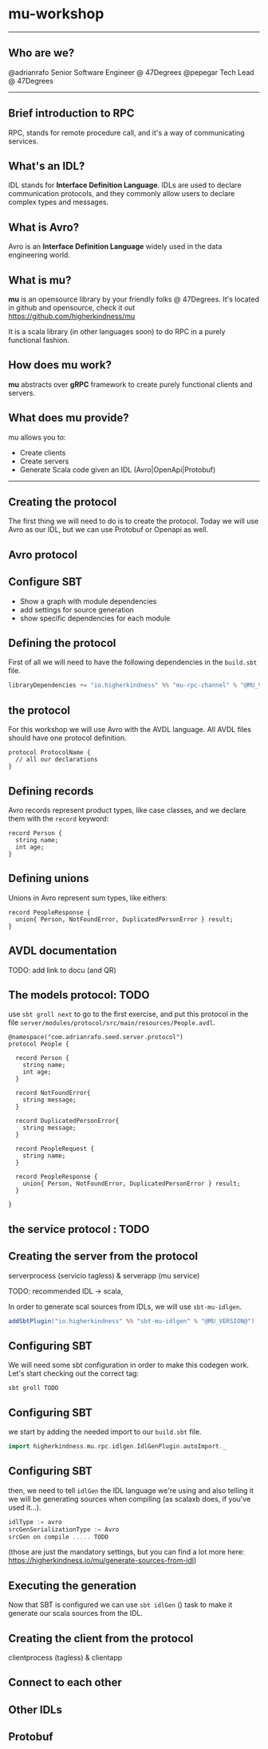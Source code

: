 # mu-workshop

---

## Who are we?

@adrianrafo Senior Software Engineer @ 47Degrees
@pepegar Tech Lead @ 47Degrees

---

## Brief introduction to RPC

RPC, stands for remote procedure call, and it's a way of communicating
services.


## What's an IDL?

IDL stands for **Interface Definition Language**.  IDLs are used to
declare communication protocols, and they commonly allow users to
declare complex types and messages.


## What is Avro?

Avro is an **Interface Definition Language** widely used in the data
engineering world.


## What is mu?

**mu** is an opensource library by your friendly folks @ 47Degrees.
It's located in github and opensource, check it out
https://github.com/higherkindness/mu

It is a scala library (in other languages soon) to do RPC in a purely
functional fashion.


## How does mu work?

**mu** abstracts over **gRPC** framework to create purely functional
clients and servers.


## What does mu provide?

mu allows you to:

- Create clients
- Create servers
- Generate Scala code given an IDL (Avro|OpenApi|Protobuf)

---

## Creating the protocol

The first thing we will need to do is to create the protocol.  Today
we will use Avro as our IDL, but we can use Protobuf or Openapi as
well.

## Avro protocol


## Configure SBT

- Show a graph with module dependencies
- add settings for source generation
- show specific dependencies for each module


## Defining the protocol

First of all we will need to have the following dependencies in the
`build.sbt` file.

```scala
libraryDependencies += "io.higherkindness" %% "mu-rpc-channel" % "@MU_VERSION@"
```


## the protocol

For this workshop we will use Avro with the AVDL language.  All AVDL
files should have one protocol definition.

```avdl
protocol ProtocolName {
  // all our declarations
}
```


## Defining records

Avro records represent product types, like case classes, and we
declare them with the `record` keyword:

```avdl
record Person {
  string name;
  int age;
}
```

## Defining unions

Unions in Avro represent sum types, like eithers:

```avdl
record PeopleResponse {
  union{ Person, NotFoundError, DuplicatedPersonError } result;
}
```


## AVDL documentation

TODO: add link to docu (and QR)


## The models protocol: TODO

use `sbt groll next` to go to the first exercise, and put this
protocol in the file
`server/modules/protocol/src/main/resources/People.avdl`.

```avdl
@namespace("com.adrianrafo.seed.server.protocol")
protocol People {

  record Person {
    string name;
    int age;
  }

  record NotFoundError{
    string message;
  }

  record DuplicatedPersonError{
    string message;
  }

  record PeopleRequest {
    string name;
  }

  record PeopleResponse {
    union{ Person, NotFoundError, DuplicatedPersonError } result;
  }

}
```


## the service protocol : TODO


## Creating the server from the protocol

serverprocess (servicio tagless) & serverapp (mu service)

TODO: recommended IDL -> scala,


In order to generate scal  sources from IDLs, we will use `sbt-mu-idlgen`.

```scala
addSbtPlugin("io.higherkindness" %% "sbt-mu-idlgen" % "@MU_VERSION@")
```


## Configuring SBT

We will need some sbt configuration in order to make this codegen
work.  Let's start checking out the correct tag:

```
sbt groll TODO
```


## Configuring SBT

we start by adding the needed import to our `build.sbt` file.

```scala
import higherkindness.mu.rpc.idlgen.IdlGenPlugin.autoImport._
```


## Configuring SBT

then, we need to tell `idlGen` the IDL language we're using and also
telling it we will be generating sources when compiling (as scalaxb
does, if you've used it...).

```scala
idlType := avro
srcGenSerializationType := Avro
srcGen on compile ..... TODO
```

(those are just the mandatory settings, but you can find a lot more
here: https://higherkindness.io/mu/generate-sources-from-idl)


## Executing the generation

Now that SBT is configured we can use `sbt idlGen` () task to make it
generate our scala sources from the IDL.


## Creating the client from the protocol

clientprocess (tagless) & clientapp

## Connect to each other


## Other IDLs


## Protobuf
